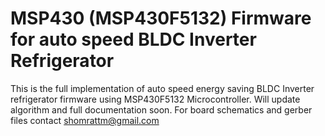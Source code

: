 # MSP430 (MSP430F5132) Firmware for auto speed BLDC Inverter Refrigerator
This is the full implementation of auto speed energy saving BLDC Inverter refrigerator firmware using MSP430F5132 Microcontroller. Will update algorithm and full documentation soon. For board schematics and gerber files contact shomrattm@gmail.com
